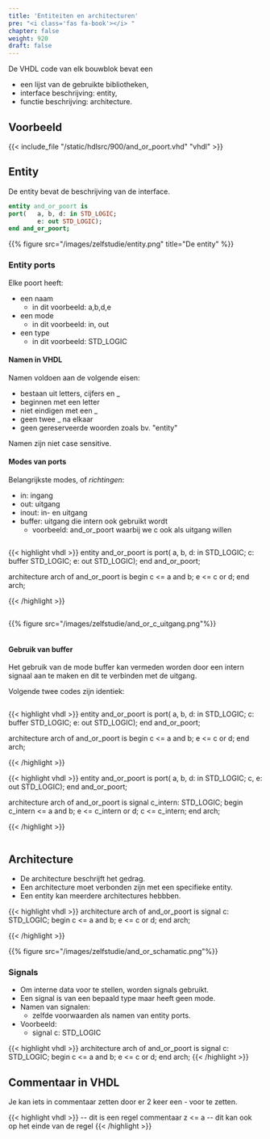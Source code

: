 ```yaml
---
title: 'Entiteiten en architecturen'
pre: "<i class='fas fa-book'></i> "
chapter: false
weight: 920
draft: false
---
```

De VHDL code van elk bouwblok bevat een
<ul> 
<li> een lijst van de gebruikte bibliotheken,
<li> interface beschrijving: entity,
<li> functie beschrijving: architecture.
</ul>

## Voorbeeld

{{< include_file "/static/hdlsrc/900/and_or_poort.vhd" "vhdl" >}}

## Entity

De entity bevat de beschrijving van de interface.

```vhdl
entity and_or_poort is
port(   a, b, d: in STD_LOGIC;
        e: out STD_LOGIC);
end and_or_poort;
```

{{% figure src="/images/zelfstudie/entity.png" title="De entity" %}}

### Entity ports

Elke poort heeft:
<ul>
<li> een naam
<ul><li>in dit voorbeeld: a,b,d,e</li></ul>
<li> een mode
<ul><li>in dit voorbeeld: in, out</li></ul>
<li> een type
<ul><li>in dit voorbeeld: STD_LOGIC</li></ul>
</ul>

#### Namen in VHDL

Namen voldoen aan de volgende eisen:

* bestaan uit letters, cijfers en _
* beginnen met een letter
* niet eindigen met een _
* geen twee _ na elkaar
* geen gereserveerde woorden zoals bv. "entity" 

Namen zijn niet case sensitive.

#### Modes van ports

Belangrijkste modes, of *richtingen*:

* in: ingang
* out: uitgang
* inout: in- en uitgang
* buffer: uitgang die intern ook gebruikt wordt
    * voorbeeld: and_or_poort waarbij we c ook als uitgang willen

<div class="multicolumn">
    <div class="column">

{{< highlight vhdl >}}
entity and_or_poort is
port(   a, b, d: in STD_LOGIC;
        c: buffer STD_LOGIC;
        e: out STD_LOGIC);
end and_or_poort;

architecture arch of and_or_poort is
begin
    c <= a and b;
    e <= c or d;
end arch;

{{< /highlight >}}
</div> <div class="column">

{{% figure src="/images/zelfstudie/and_or_c_uitgang.png"%}}

</div>
</div>

#### Gebruik van buffer 
Het gebruik van de mode buffer kan vermeden worden door een intern signaal aan te maken en dit te verbinden met de uitgang.

Volgende twee codes zijn identiek:

<div class="multicolumn">
    <div class="column">

{{< highlight vhdl >}}
entity and_or_poort is
port(   a, b, d: in STD_LOGIC;
        c: buffer STD_LOGIC;
        e: out STD_LOGIC);
end and_or_poort;

architecture arch of and_or_poort is
begin
    c <= a and b;
    e <= c or d;
end arch;

{{< /highlight >}}
</div> <div class="column">
{{< highlight vhdl >}}
entity and_or_poort is
port(   a, b, d: in STD_LOGIC;
        c, e: out STD_LOGIC);
end and_or_poort;

architecture arch of and_or_poort is
    signal c_intern: STD_LOGIC;
begin
    c_intern <= a and b;
    e <= c_intern or d;
    c <= c_intern;
end arch;

{{< /highlight >}}        
    </div>
</div>

## Architecture

* De architecture beschrijft het gedrag.
* Een architecture moet verbonden zijn met een specifieke entity.
* Een entity kan meerdere architectures hebbben.

{{< highlight vhdl >}}
architecture arch of and_or_poort is
    signal c: STD_LOGIC;
begin
    c <= a and b;
    e <= c or d;
end arch;

{{< /highlight >}}

{{% figure src="/images/zelfstudie/and_or_schamatic.png"%}}

### Signals

* Om interne data voor te stellen, worden signals gebruikt.
* Een signal is van een bepaald type maar heeft geen mode.
* Namen van signalen:
    * zelfde voorwaarden als namen van entity ports.
* Voorbeeld:
    * signal c: STD_LOGIC

{{< highlight vhdl >}}
architecture arch of and_or_poort is
    signal c: STD_LOGIC;
begin
    c <= a and b;
    e <= c or d;
end arch;
{{< /highlight >}}


## Commentaar in VHDL

Je kan iets in commentaar zetten door er 2 keer een - voor te zetten.

{{< highlight vhdl >}}
-- dit is een regel commentaar
z <= a -- dit kan ook op het einde van de regel
{{< /highlight >}}